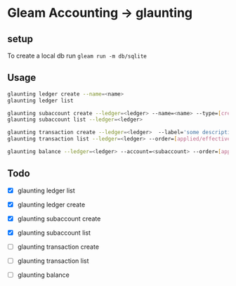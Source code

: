 # Gleam Accounting -> glaunting

## setup

To create a local db run `gleam run -m db/sqlite`

## Usage

```sh
glaunting ledger create --name=<name>
glaunting ledger list

glaunting subaccount create --ledger=<ledger> --name=<name> --type=[credit/debit]
glaunting subaccount list --ledger=<ledger>

glaunting transaction create --ledger=<ledger>  --label='some description' --effective=2025-01-02 --applied=2025-03-21 --entry 'credit <subaccount> <amount>' --entry 'debit <other-subaccount> <amount>'
glaunting transaction list --ledger=<ledger> --order=[applied/effective]

glaunting balance --ledger=<ledger> --account=<subaccount> --order=[applied/effective]
```

## Todo

 - [x] glaunting ledger list
 - [x] glaunting ledger create
 - [x] glaunting subaccount create
 - [x] glaunting subaccount list
 - [ ] glaunting transaction create
 - [ ] glaunting transaction list
 - [ ] glaunting balance

